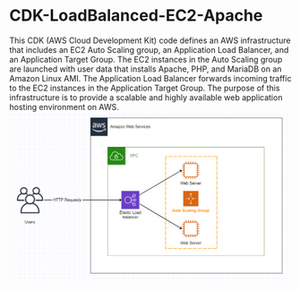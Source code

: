 # CDK-LoadBalanced-EC2-Apache
This CDK (AWS Cloud Development Kit) code defines an AWS infrastructure that includes an EC2 Auto Scaling group, an Application Load Balancer, and an Application Target Group. The EC2 instances in the Auto Scaling group are launched with user data that installs Apache, PHP, and MariaDB on an Amazon Linux AMI. The Application Load Balancer forwards incoming traffic to the EC2 instances in the Application Target Group. The purpose of this infrastructure is to provide a scalable and highly available web application hosting environment on AWS.
![](https://github.com/Asilomare/CDK-LoadBalanced-EC2-Apache/blob/main/images/lbdiagram.png?raw=true)
